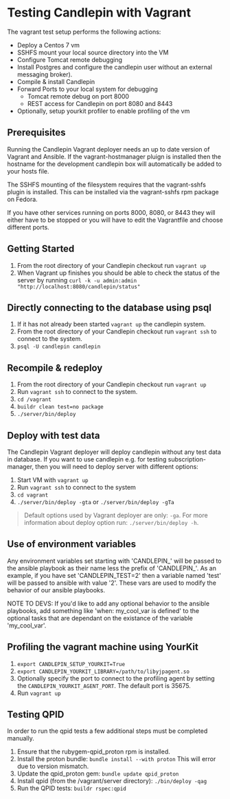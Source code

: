 # Testing Candlepin with Vagrant
The vagrant test setup performs the following actions:
* Deploy a Centos 7 vm
* SSHFS mount your local source directory into the VM
* Configure Tomcat remote debugging
* Install Postgres and configure the candlepin user
  without an external messaging broker).
* Compile & install Candlepin
* Forward Ports to your local system for debugging
  * Tomcat remote debug on port 8000
  * REST access for Candlepin on port 8080 and 8443
* Optionally, setup yourkit profiler to enable profiling of the vm

## Prerequisites
Running the Candlepin Vagrant deployer needs an up to date version of Vagrant
and Ansible. If the vagrant-hostmanager pluign is installed then the hostname
for the development candlepin box will automatically be added to your hosts file.

The SSHFS mounting of the filesystem requires that the vagrant-sshfs plugin is installed.
This can be installed via the vagrant-sshfs rpm package on Fedora. 

If you have other services running on ports 8000, 8080, or 8443 they will either have
to be stopped or you will have to edit the Vagrantfile and choose different ports.

## Getting Started
1. From the root directory of your Candlepin checkout run `vagrant up`
1. When Vagrant up finishes you should be able to check the status of the server
   by running `curl -k -u admin:admin "http://localhost:8080/candlepin/status"`

## Directly connecting to the database using psql
1. If it has not already been started `vagrant up` the candlepin system.
1. From the root directory of your Candlepin checkout run `vagrant ssh` to connect to the system.
1. `psql -U candlepin candlepin`

## Recompile & redeploy
1. From the root directory of your Candlepin checkout run `vagrant up`
1. Run `vagrant ssh` to connect to the system.
1. `cd /vagrant`
1. `buildr clean test=no package`
1. `./server/bin/deploy`

## Deploy with test data
The Candlepin Vagrant deployer will deploy candlepin without any test data in database.
If you want to use candlepin e.g. for testing subscription-manager, then you
will need to deploy server with different options:

1. Start VM with `vagrant up`
1. Run `vagrant ssh`  to connect to the system
1. `cd vagrant`
1. `./server/bin/deploy -gta` or `./server/bin/deploy -gTa`

> Default options used by Vagrant deployer are only: `-ga`. For more
  information about deploy option run: `./server/bin/deploy -h`.

## Use of environment variables
Any environment variables set starting with 'CANDLEPIN_' will be  passed to
the ansible playbook as their name less the prefix of 'CANDLEPIN_'.
As an example, if you have set 'CANDLEPIN_TEST=2' then a variable named 'test'
will be passed to ansible with value '2'. These vars are used to modify the
behavior of our ansible playbooks.

NOTE TO DEVS: If you'd like to add any optional behavior to the ansible
playbooks, add something like 'when: my_cool_var is defined' to the optional
tasks that are dependant on the existance of the variable 'my_cool_var'.

## Profiling the vagrant machine using YourKit
1. `export CANDLEPIN_SETUP_YOURKIT=True`
1. `export CANDLEPIN_YOURKIT_LIBRARY=/path/to/libyjpagent.so`
1. Optionally specify the port to connect to the profiling agent by setting the `CANDLEPIN_YOURKIT_AGENT_PORT`.
   The default port is 35675.
1. Run `vagrant up`

## Testing QPID
In order to run the qpid tests a few additional steps must be completed manually.
1. Ensure that the rubygem-qpid_proton rpm is installed.
1. Install the proton bundle: `bundle install --with proton` This will error due to version mismatch.  
1. Update the qpid_proton gem: `bundle update qpid_proton` 
1. Install qpid (from the /vagrant/server directory): `./bin/deploy -qag`
1. Run the QPID tests: `buildr rspec:qpid` 
